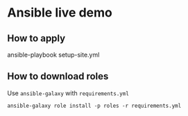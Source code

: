 
# Ansible live demo

## How to apply

   ansible-playbook setup-site.yml

## How to download roles

Use `ansible-galaxy` with `requirements.yml`

    ansible-galaxy role install -p roles -r requirements.yml 
